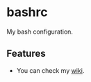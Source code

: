 # bashrc
My bash configuration.

## Features
- You can check my [wiki](https://github.com/Quitaxd/bashrc/wiki).
